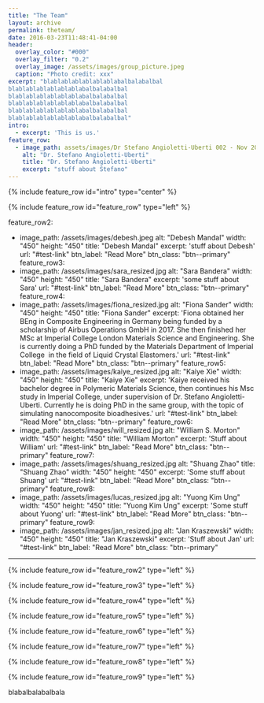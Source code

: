 ```yaml
---
title: "The Team"
layout: archive
permalink: theteam/
date: 2016-03-23T11:48:41-04:00
header:
  overlay_color: "#000"
  overlay_filter: "0.2"
  overlay_image: /assets/images/group_picture.jpeg
  caption: "Photo credit: xxx"
excerpt: "blablablablablablablabalbalabalbal
blablablablablablablabalbalabalbal
blablablablablablablabalbalabalbal
blablablablablablablabalbalabalbal
blablablablablablablabalbalabalbal
blablablablablablablabalbalabalbal"
intro: 
  - excerpt: 'This is us.'
feature_row:
  - image_path: assets/images/Dr Stefano Angioletti-Uberti 002 - Nov 2016-1.jpg
    alt: "Dr. Stefano Angioletti-Uberti"
    title: "Dr. Stefano Angioletti-Uberti"
    excerpt: "stuff about Stefano"
---
```


{% include feature_row id="intro" type="center" %}

{% include feature_row id="feature_row" type="left" %}

feature_row2:
  - image_path: /assets/images/debesh.jpeg
    alt: "Debesh Mandal"
    width: "450" 
    height: "450"
    title: "Debesh Mandal"
    excerpt: 'stuff about Debesh'
    url: "#test-link"
    btn_label: "Read More"
    btn_class: "btn--primary"
feature_row3:
  - image_path: /assets/images/sara_resized.jpg
    alt: "Sara Bandera"
    width: "450" 
    height: "450"
    title: "Sara Bandera"
    excerpt: 'some stuff about Sara'
    url: "#test-link"
    btn_label: "Read More"
    btn_class: "btn--primary"
feature_row4:
  - image_path: /assets/images/fiona_resized.jpg
    alt: "Fiona Sander"
    width: "450" 
    height: "450"
    title: "Fiona Sander"
    excerpt: 'Fiona obtained her BEng in Composite Engineering in Germany being funded by a scholarship of Airbus Operations GmbH in 2017. She then finished her MSc at Imperial College London Materials Science and Engineering. She is currently doing a PhD funded by the Materials Department of Imperial College  in the field of Liquid Crystal Elastomers.'
    url: "#test-link"
    btn_label: "Read More"
    btn_class: "btn--primary"
feature_row5:
  - image_path: /assets/images/kaiye_resized.jpg
    alt: "Kaiye Xie"
    width: "450" 
    height: "450"
    title: "Kaiye Xie"
    excerpt: 'Kaiye received his bachelor degree in Polymeric Materials Science, then continues his Msc study in Imperial College, under supervision of Dr. Stefano Angioletti-Uberti. Currently he is doing PhD in the same group, with the topic of simulating nanocomposite bioadhesives.'
    url: "#test-link"
    btn_label: "Read More"
    btn_class: "btn--primary"
feature_row6:
  - image_path: /assets/images/will_resized.jpg
    alt: "William S. Morton"
    width: "450" 
    height: "450"
    title: "William Morton"
    excerpt: 'Stuff about William'
    url: "#test-link"
    btn_label: "Read More"
    btn_class: "btn--primary"
feature_row7:
  - image_path: /assets/images/shuang_resized.jpg
    alt: "Shuang Zhao"
    title: "Shuang Zhao"
    width: "450" 
    height: "450"
    excerpt: 'Some stuff about Shuang'
    url: "#test-link"
    btn_label: "Read More"
    btn_class: "btn--primary"
feature_row8:
  - image_path: /assets/images/lucas_resized.jpg
    alt: "Yuong Kim Ung"
    width: "450" 
    height: "450"
    title: "Yuong Kim Ung"
    excerpt: 'Some stuff about Yuong'
    url: "#test-link"
    btn_label: "Read More"
    btn_class: "btn--primary"
feature_row9:
  - image_path: /assets/images/jan_resized.jpg
    alt: "Jan Kraszewski"
    width: "450" 
    height: "450"
    title: "Jan Kraszewski"
    excerpt: 'Stuff about Jan'
    url: "#test-link"
    btn_label: "Read More"
    btn_class: "btn--primary"
---

{% include feature_row id="feature_row2" type="left" %}

{% include feature_row id="feature_row3" type="left" %}

{% include feature_row id="feature_row4" type="left" %}

{% include feature_row id="feature_row5" type="left" %}

{% include feature_row id="feature_row6" type="left" %}

{% include feature_row id="feature_row7" type="left" %}

{% include feature_row id="feature_row8" type="left" %}

{% include feature_row id="feature_row9" type="left" %}

blabalbalabalbala
